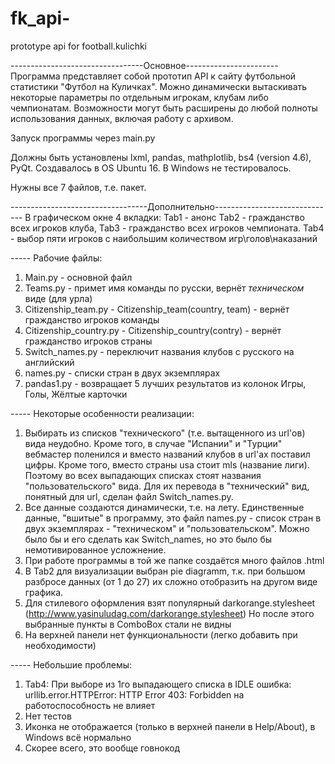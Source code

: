 # fk_api-
prototype api for football.kulichki 


---------------------------------Основное-----------------------
Программа представляет собой прототип API к сайту футбольной статистики "Футбол на Куличках". Можно динамически вытаскивать некоторые параметры по отдельным игрокам, клубам либо чемпионатам. Возможности могут быть расширены до любой полноты использования данных, включая работу с архивом.

Запуск программы через main.py

Должны быть установлены lxml, pandas, mathplotlib, bs4 (version 4.6), PyQt.
Создавалось в OS Ubuntu 16. В Windows не тестировалось.

Нужны все 7 файлов, т.е. пакет.



----------------------------------Дополнительно------------------------------
В графическом окне 4 вкладки:
Tab1 - анонс
Tab2 - гражданство всех игроков клуба, 
Tab3 - гражданство всех игроков чемпионата. 
Tab4 - выбор пяти игроков с наибольшим количеством игр\голов\наказаний

----- Рабочие файлы:
1. Main.py                 - основной файл
2. Teams.py                - примет имя команды по русски, вернёт *техническом* виде (для урла) 
3. Citizenship_team.py     - Citizenship_team(country, team) - вернёт гражданство игроков команды
4. Citizenship_country.py  - Citizenship_country(contry) - вернёт гражданство игроков страны
5. Switch_names.py         - переключит названия клубов с русского на английский
6. names.py                - списки стран в двух экземплярах
7. pandas1.py              - возвращает 5 лучших результатов из колонок Игры, Голы, Жёлтые карточки

-----   Некоторые особенности реализации:
1.    Выбирать из списков "технического" (т.е. вытащенного из url'ов) вида неудобно. Кроме того, в случае "Испании" и "Турции" вебмастер поленился и вместо названий клубов в url'ах поставил цифры. Кроме того, вместо страны usa стоит mls (название лиги). Поэтому во всех выпадающих списках стоят названия "пользовательского" вида. Для их перевода в "технический" вид, понятный для url, сделан файл Switch_names.py.
2.    Все данные создаются динамически, т.е. на лету. Единственные данные, 
"вшитые" в программу, это файл names.py - список стран в двух экземплярах - "техническом" и "пользовательском".  Можно было бы и его сделать как Switch_names, но это было бы немотивированное усложнение.
3.    При работе программы в той же папке создаётся много файлов .html
4.    В Tab2 для визуализации выбран pie diagramm, т.к. при большом разбросе данных (от 1 до 27) их сложно отобразить на другом виде графика. 
5.    Для стилевого оформления взят популярный darkorange.stylesheet (http://www.yasinuludag.com/darkorange.stylesheet)
      Но после этого выбранные пункты в ComboBox стали не видны
6.    На верхней панели нет функциональности (легко добавить при необходимости)

-----    Небольшие проблемы:
1.  Tab4: При выборе из 1го выпадающего списка в IDLE ошибка: urllib.error.HTTPError: HTTP     Error 403: Forbidden
    на работоспособность не влияет
3.  Нет тестов
4.  Иконка не отображается (только в верхней панели в Help/About), в Windows всё нормально
5.  Скорее всего, это вообще говнокод



